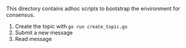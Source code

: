 This directory contains adhoc scripts to bootstrap the environment for consensus.

1. Create the topic with `go run create_topic.go`
2. Submit a new message
3. Read message